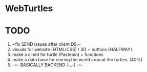 # WebTurtles

# TODO
1. ~fix SEND issues after client DS.~
2. visuals for website (HTML/CSS) \ 3D + buttons {HALFWAY}
3. make a client for turtle (Pastebin) + functions
4. make a data base for storing the world around the turtles. (40%)
5. -=- BASICALLY BACKEND  (-_-) -=-
